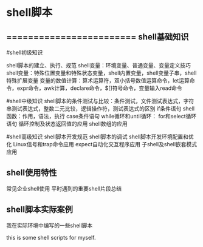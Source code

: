 # shell脚本
========================
shell基础知识
----------------------
#shell初级知识

shell脚本的建立、执行、规范
shell变量：环境变量、普通变量、变量定义技巧
shell变量：特殊位置变量和特殊状态变量，shell内置变量，shell变量子串，shell特殊扩展变量
变量的数值计算：算术运算符，双小括号数值运算命令，let运算命令，expr命令，awk计算，declare命令，$[]符号命令，变量输入read命令


#shell中级知识
shell脚本的条件测试与比较：条件测试，文件测试表达式，字符串测试表达式，整数二元比较，逻辑操作符，测试表达式的区别
if条件语句
shell函数：作用，语法，执行
case条件语句
while循环和until循环：
for和select循环语句
循环控制及状态返回值的应用
shell数组的应用


#shell高级知识
shell脚本开发规范
shell脚本的调试
shell脚本开发环境配置和优化
Linux信号和trap命令应用
expect自动化交互程序应用
子shell及shell嵌套模式应用

shell使用特性
--------------------------
常见企业shell使用
平时遇到的重要shell片段总结

shell脚本实际案例
---------------------------------
我在实际环境中编写的一些shell脚本

this is some shell scripts for myself.
